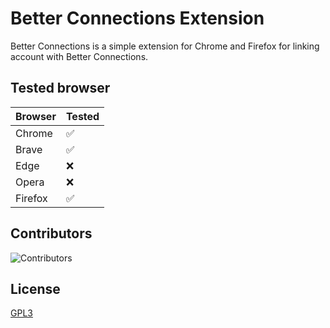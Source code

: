 # Better Connections Extension
Better Connections is a simple extension for Chrome and Firefox for linking account with Better Connections.

## Tested browser
| Browser | Tested |
|---------|--------|
| Chrome  | ✅      |
| Brave   | ✅      |
| Edge    | ❌      |
| Opera   | ❌      |
| Firefox | ✅      |

## Contributors
![Contributors](https://contrib.rocks/image?repo=oriionn/better-connections-extensions)

## License
[GPL3](https://github.com/oriionn/better-connections-extensions/blob/main/LICENSE)